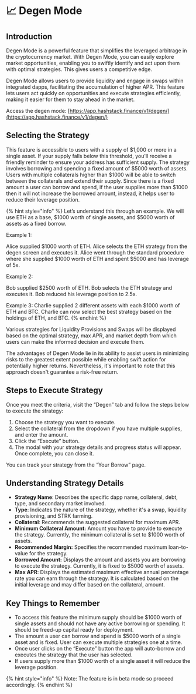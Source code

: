 # 📈 Degen Mode

## Introduction

Degen Mode is a powerful feature that simplifies the leveraged arbitrage in the cryptocurrency market. With Degen Mode, you can easily explore market opportunities, enabling you to swiftly identify and act upon them with optimal strategies. This gives users a competitive edge.

Degen Mode allows users to provide liquidity and engage in swaps within integrated dapps, facilitating the accumulation of higher APR. This feature lets users act quickly on opportunities and execute strategies efficiently, making it easier for them to stay ahead in the market.

Access the degen mode: [https://app.hashstack.finance/v1/degen/](https://app.hashstack.finance/v1/degen/)

## Selecting the Strategy

This feature is accessible to users with a supply of $1,000 or more in a single asset. If your supply falls below this threshold, you'll receive a friendly reminder to ensure your address has sufficient supply. The strategy involves borrowing and spending a fixed amount of $5000 worth of assets. Users with multiple collaterals higher than $1000 will be able to switch between the collaterals and extend their supply. Since there is a fixed amount a user can borrow and spend, if the user supplies more than $1000 then it will not increase the borrowed amount, instead, it helps user to reduce their leverage position.

{% hint style="info" %}
Let’s understand this through an example. We will use ETH as a base, $1000 worth of single assets, and $5000 worth of assets as a fixed borrow.

Example 1:

Alice supplied $1000 worth of ETH. Alice selects the ETH strategy from the degen screen and executes it. Alice went through the standard procedure where she supplied $1000 worth of ETH and spent $5000 and has leverage of 5x.



Example 2:

Bob supplied $2500 worth of ETH. Bob selects the ETH strategy and executes it. Bob reduced his leverage position to 2.5x.



Example 3: Charlie supplied 2 different assets with each $1000 worth of ETH and BTC. Charlie can now select the best strategy based on the holdings of ETH, and BTC.
{% endhint %}

Various strategies for Liquidity Provisions and Swaps will be displayed based on the optimal strategy, max APR, and market depth from which users can make the informed decision and execute them.

The advantages of Degen Mode lie in its ability to assist users in minimizing risks to the greatest extent possible while enabling swift action for potentially higher returns. Nevertheless, it's important to note that this approach doesn't guarantee a risk-free return.

## Steps to Execute Strategy

Once you meet the criteria, visit the “Degen” tab and follow the steps below to execute the strategy:

1. Choose the strategy you want to execute.
2. Select the collateral from the dropdown if you have multiple supplies, and enter the amount.
3. Click the “Execute” button.
4. The modal with your strategy details and progress status will appear. Once complete, you can close it.

You can track your strategy from the “Your Borrow” page.

## Understanding Strategy Details

* **Strategy Name**: Describes the specific dapp name, collateral, debt, type, and secondary market involved.
* **Type**: Indicates the nature of the strategy, whether it's a swap, liquidity provisioning, and STRK farming.
* **Collateral**: Recommends the suggested collateral for maximum APR.
* **Minimum Collateral Amount:** Amount you have to provide to execute the strategy. Currently, the minimum collateral is set to $1000 worth of assets.
* **Recommended Margin:** Specifies the recommended maximum loan-to-value for the strategy.
* **Borrowed Amount:** Displays the amount and assets you are borrowing to execute the strategy. Currently, it is fixed to $5000 worth of assets.
* **Max APR**: Displays the estimated maximum effective annual percentage rate you can earn through the strategy. It is calculated based on the initial leverage and may differ based on the collateral, amount.

## Key Things to Remember

* To access this feature the minimum supply should be $1000 worth of single assets and should not have any active borrowing or spending. It should be freed-up capital ready for deployment.
* The amount a user can borrow and spend is $5000 worth of a single asset and is fixed. User can execute multiple strategies one at a time.
* Once user clicks on the “Execute” button the app will auto-borrow and executes the strategy that the user has selected.
* If users supply more than $1000 worth of a single asset it will reduce the leverage position.

{% hint style="info" %}
Note: The feature is in beta mode so proceed accordingly.
{% endhint %}

